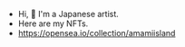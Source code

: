 - Hi,  👀 I'm a Japanese artist.
- Here are my NFTs.
- https://opensea.io/collection/amamiisland

<!---
nagaset7/nagaset7 is a ✨ special ✨ repository because its `README.md` (this file) appears on your GitHub profile.
You can click the Preview link to take a look at your changes.
--->
